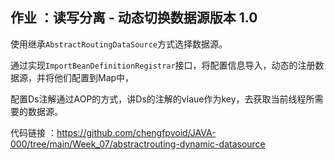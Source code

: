 ## **作业 ：读写分离 - 动态切换数据源版本 1.0**

使用继承`AbstractRoutingDataSource`方式选择数据源。

通过实现`ImportBeanDefinitionRegistrar`接口，将配置信息导入，动态的注册数据源，并将他们配置到Map中，

配置Ds注解通过AOP的方式，讲Ds的注解的vlaue作为key，去获取当前线程所需要的数据源。

代码链接 ：https://github.com/chengfpvoid/JAVA-000/tree/main/Week_07/abstractrouting-dynamic-datasource